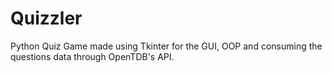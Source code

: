 # Quizzler
 
Python Quiz Game made using Tkinter for the GUI, OOP and consuming the questions data through OpenTDB's API.
